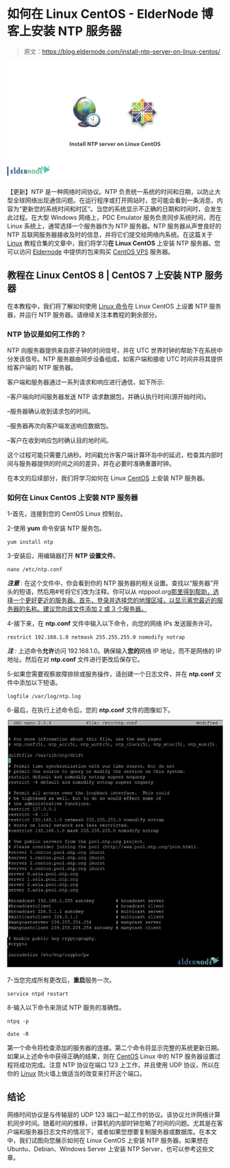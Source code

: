 # 如何在 Linux CentOS - ElderNode 博客上安装 NTP 服务器

> 原文：<https://blog.eldernode.com/install-ntp-server-on-linux-centos/>

![Install NTP server on Linux CentOS](img/ddc61404792cd68b6fd5f70a957e3fb8.png)

【更新】NTP 是一种网络时间协议。NTP 负责统一系统的时间和日期，以防止大型全球网络出现通信问题。在运行程序或打开网站时，您可能会看到一条消息，内容为“更新您的系统时间和时区”。当您的系统显示不正确的日期和时间时，会发生此过程。在大型 Windows 网络上，PDC Emulator 服务负责同步系统时间，而在 Linux 系统上，通常选择一个服务器作为 NTP 服务器。NTP 服务器从声誉良好的 NTP 互联网服务器接收及时的信息，并将它们提交给网络内系统。在这篇关于 [Linux](https://blog.eldernode.com/tag/linux/) 教程合集的文章中，我们将学习**在 Linux CentOS** 上安装 NTP 服务器。您可以访问 [Eldernode](https://eldernode.com/) 中提供的包来购买 [CentOS VPS](https://eldernode.com/centos-vps/) 服务器。

## **教程在 Linux CentOS 8 | CentOS 7 上安装 NTP 服务器**

在本教程中，我们将了解如何使用 [Linux 命令](https://blog.eldernode.com/initial-set-up-centos-8/)在 Linux CentOS 上设置 NTP 服务器，并运行 NTP 服务器。请继续关注本教程的剩余部分。

### **NTP 协议是如何工作的？**

NTP 向服务器提供来自原子钟的时间信号，并在 UTC 世界时钟的帮助下在系统中分发该信号。NTP 服务器由同步设备组成，如客户端和接收 UTC 时间并将其提供给客户端的 NTP 服务器。

客户端和服务器通过一系列请求和响应进行通信，如下所示:

–客户端向时间服务器发送 NTP 请求数据包，并确认执行时间(源开始时间)。

–服务器确认收到请求包的时间。

–服务器再次向客户端发送响应数据包。

–客户在收到响应包时确认目的地时间。

这个过程可能只需要几纳秒。时间戳允许客户端计算环岛中的延迟，检查其内部时间与服务器提供的时间之间的差异，并在必要时准确重置时钟。

在本文的后续部分，我们将学习如何在 Linux [CentOS](https://blog.eldernode.com/tag/centos/) 上安装 NTP 服务器。

### **如何在 Linux CentOS 上安装 NTP 服务器**

1-首先，连接到您的 CentOS Linux 控制台。

2-使用 **yum** 命令安装 NTP 服务包。

```
yum install ntp
```

3-安装后，用编辑器打开 **NTP 设置文件**。

```
nano /etc/ntp.conf
```

***注意** :* 在这个文件中，你会看到你的 NTP 服务器的相关设置。查找以“服务器”开头的短语，然后用#号将它们改为注释。你可以从 ntppool.org[那里得到帮助，选择一个更好更近的服务器。首先，登录并选择您的地理区域，以显示离您最近的服务器的名称。建议您向该文件添加 2 或 3 个服务器。](https://www.ntppool.org/en/)

4-接下来，在 **ntp.conf** 文件中输入以下命令，向您的网络 IPs 发送服务许可。

```
restrict 192.168.1.0 netmask 255.255.255.0 nomodify notrap
```

***注** :* 上述命令**允许**访问 192.168.1.0。确保输入**您的**网络 IP 地址，而不是网络的 IP 地址。然后在对 **ntp.conf** 文件进行更改后保存它。

5-如果您需要观察故障排除或服务操作，请创建一个日志文件，并在 **ntp.conf** 文件中添加以下短语。

```
logfile /var/log/ntp.log 
```

6-最后，在执行上述命令后，您的 **ntp.conf** 文件的图像如下。

![NTP-config-file](img/c649a8fd271b06bbfd0b0ef57fabc48c.png)

7-当您完成所有更改后，**重启**服务一次。

```
service ntpd restart
```

8-输入以下命令来测试 NTP 服务的准确性。

```
ntpq -p
```

```
date -R
```

第一个命令将检查添加的服务器的连接。第二个命令将显示完整的系统更新日期。如果从上述命令中获得正确的结果，则在 [CentOS](https://blog.eldernode.com/tag/centos/) Linux 中的 NTP 服务器设置过程将成功完成。注意 NTP 协议在端口 123 上工作，并且使用 UDP 协议，所以在你的 [Linux](https://blog.eldernode.com/tag/linux/) 防火墙上做适当的改变来打开这个端口。

## 结论

网络时间协议是与传输层的 UDP 123 端口一起工作的协议。该协议允许网络计算机同步时间。随着时间的推移，计算机的内部时钟忽略了时间的问题。尤其是在客户端和服务器日志文件的情况下，或者如果您想要复制服务器或数据库。在本文中，我们试图向您展示如何在 Linux CentOS 上安装 NTP 服务器。如果想在 Ubuntu、Debian、Windows Server 上安装 NTP Server，也可以参考这些文章。